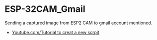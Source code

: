 # ESP-32CAM_Gmail
Sending a captured image from ESP2 CAM to gmail account mentioned.



 * [Youtube.com/Tutorial to creat a new scrpit](https://www.youtube.com/watch?v=f46VBqWwUuI)
